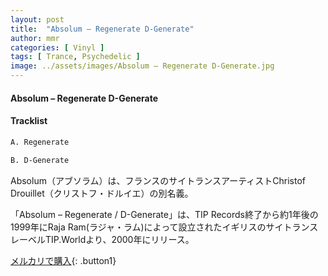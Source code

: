 ```yaml
---
layout: post
title:  "Absolum – Regenerate D-Generate"
author: mmr
categories: [ Vinyl ]
tags: [ Trance, Psychedelic ]
image: ../assets/images/Absolum – Regenerate D-Generate.jpg
---
```


#### Absolum – Regenerate D-Generate

#### Tracklist
```md
A. Regenerate

B. D-Generate
```

Absolum（アブソラム）は、フランスのサイトランスアーティストChristof Drouillet（クリストフ・ドルイエ）の別名義。

「Absolum – Regenerate / D-Generate」は、TIP Records終了から約1年後の1999年にRaja Ram(ラジャ・ラム)によって設立されたイギリスのサイトランスレーベルTIP.Worldより、2000年にリリース。

[メルカリで購入](https://jp.mercari.com/item/m55366208454){: .button1}

